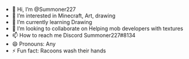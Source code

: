 - 👋 Hi, I’m @Summoner227
- 👀 I’m interested in Minecraft, Art, drawing
- 🌱 I’m currently learning Drawing
- 💞️ I’m looking to collaborate on Helping mob developers with textures
- 📫 How to reach me Discord Summoner227#8134
- 😄 Pronouns: Any
- ⚡ Fun fact: Racoons wash their hands

<!---
Summoner227/Summoner227 is a ✨ special ✨ repository because its `README.md` (this file) appears on your GitHub profile.
You can click the Preview link to take a look at your changes.
--->
